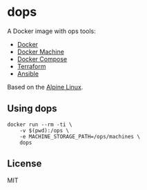 # dops

A Docker image with ops tools:
  - [Docker](https://docs.docker.com)
  - [Docker Machine](https://docs.docker.com/machine/)
  - [Docker Compose](https://docs.docker.com/compose/)
  - [Terraform](https://terraform.io/docs/)
  - [Ansible](https://docs.ansible.com/ansible/)

Based on the [Alpine Linux](https://www.alpinelinux.org).

## Using dops

	docker run --rm -ti \
		-v $(pwd):/ops \
		-e MACHINE_STORAGE_PATH=/ops/machines \
		dops

## License

MIT
